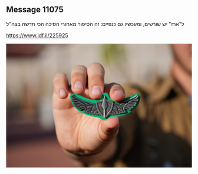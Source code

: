 ## Message 11075

ל"ארז" יש שורשים, ומעכשיו גם כנפיים:
זה הסיפור מאחורי הסיכה הכי חדשה בצה"ל

https://www.idf.il/225925

![Photo](11075/11075_photo.jpg)
